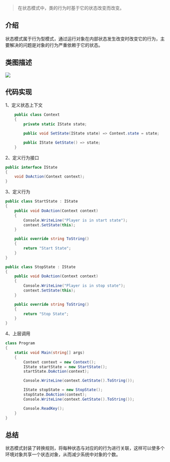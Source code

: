 ﻿> 在状态模式中，类的行为时基于它的状态改变而改变。

## 介绍

状态模式属于行为型模式，通过运行对象在内部状态发生改变时改变它的行为，主要解决的问题是对象的行为严重依赖于它的状态。

## 类图描述

![](https://img2018.cnblogs.com/blog/749711/201812/749711-20181216173932122-1928364443.png)

## 代码实现

1、定义状态上下文

```C#
    public class Context
    {
        private static IState state;

        public void SetState(IState state) => Context.state = state;

        public IState GetState() => state;
    }
```

2、定义行为接口

```C#
public interface IState
{
    void DoAction(Context context);
}
```

3、定义行为

```C#
public class StartState : IState
{
    public void DoAction(Context context)
    {
        Console.WriteLine("Player is in start state");
        context.SetState(this);
    }

    public override string ToString()
    {
        return "Start State";
    }
}

public class StopState : IState
{
    public void DoAction(Context context)
    {
        Console.WriteLine("Player is in stop state");
        context.SetState(this);
    }

    public override string ToString()
    {
        return "Stop State";
    }
}
```

4、上层调用

```C#
class Program
{
    static void Main(string[] args)
    {
        Context context = new Context();
        IState startState = new StartState();
        startState.DoAction(context);

        Console.WriteLine(context.GetState().ToString());

        IState stopState = new StopState();
        stopState.DoAction(context);
        Console.WriteLine(context.GetState().ToString());

        Console.ReadKey();
    }
}
```

## 总结

状态模式封装了转换规则，将每种状态与对应的的行为进行关联，这样可以使多个环境对象共享一个状态对象，从而减少系统中对象的个数。